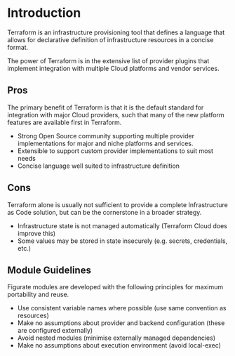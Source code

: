 # Introduction

Terraform is an infrastructure provisioning tool that defines a language that
allows for declarative definition of infrastructure resources in a concise format.

The power of Terraform is in the extensive list of provider plugins that implement
integration with multiple Cloud platforms and vendor services.

## Pros

The primary benefit of Terraform is that it is the default standard for integration with
major Cloud providers, such that many of the new platform features are available first in Terraform.

* Strong Open Source community supporting multiple provider implementations for major and niche platforms and services.
* Extensible to support custom provider implementations to suit most needs
* Concise language well suited to infrastructure definition

## Cons

Terraform alone is usually not sufficient to provide a complete Infrastructure as Code solution, but can be the
cornerstone in a broader strategy.

* Infrastructure state is not managed automatically (Terraform Cloud does improve this)
* Some values may be stored in state insecurely (e.g. secrets, credentials, etc.)

## Module Guidelines

Figurate modules are developed with the following principles for maximum portability and reuse.

* Use consistent variable names where possible (use same convention as resources)
* Make no assumptions about provider and backend configuration (these are configured externally)
* Avoid nested modules (minimise externally managed dependencies)
* Make no assumptions about execution environment (avoid local-exec)
